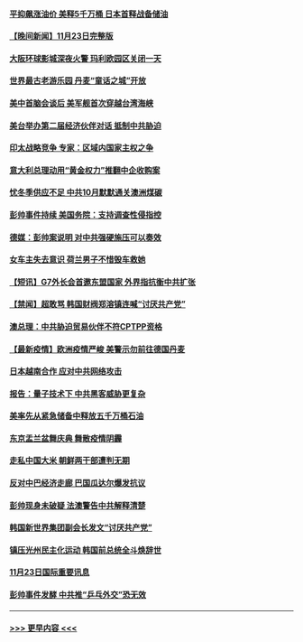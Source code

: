 #### [平抑飙涨油价 美释5千万桶 日本首释战备储油](../pages/prog202/a103276309.md?t=11241401) 
#### [【晚间新闻】11月23日完整版](../pages/prog202/a103276306.md?t=11241401) 
#### [大阪环球影城深夜火警 玛利欧园区关闭一天](../pages/prog202/a103276275.md?t=11241401) 
#### [世界最古老游乐园 丹麦“童话之城”开放](../pages/prog202/a103276091.md?t=11241401) 
#### [美中首脑会谈后 美军舰首次穿越台湾海峡](../pages/prog202/a103276088.md?t=11241401) 
#### [美台举办第二届经济伙伴对话 抵制中共胁迫](../pages/prog202/a103276064.md?t=11241401) 
#### [印太战略竞争 专家：区域内国家主权之争](../pages/prog202/a103276195.md?t=11241401) 
#### [意大利总理动用“黄金权力”推翻中企收购案](../pages/prog202/a103275913.md?t=11241401) 
#### [忧冬季供应不足 中共10月默默通关澳洲煤碳](../pages/prog202/a103276004.md?t=11241401) 
#### [彭帅事件持续  美国务院：支持调查性侵指控](../pages/prog202/a103276021.md?t=11241401) 
#### [德媒：彭帅案说明 对中共强硬施压可以奏效](../pages/prog202/a103276010.md?t=11241401) 
#### [女车主失去意识 荷兰男子不惜毁车救她](../pages/prog202/a103275878.md?t=11241401) 
#### [【短讯】G7外长会首邀东盟国家 外界指抗衡中共扩张](../pages/prog202/a103275840.md?t=11241401) 
#### [【禁闻】超敢骂 韩国财阀郑溶镇连喊“讨厌共产党”](../pages/prog202/a103275842.md?t=11241401) 
#### [澳总理：中共胁迫贸易伙伴不符CPTPP资格](../pages/prog202/a103275847.md?t=11241401) 
#### [【最新疫情】欧洲疫情严峻 美警示勿前往德国丹麦](../pages/prog202/a103275844.md?t=11241401) 
#### [日本越南合作 应对中共网络攻击](../pages/prog202/a103275807.md?t=11241401) 
#### [报告：量子技术下 中共黑客威胁更复杂](../pages/prog202/a103275780.md?t=11241401) 
#### [美率先从紧急储备中释放五千万桶石油](../pages/prog202/a103275752.md?t=11241401) 
#### [东京盂兰盆舞庆典  舞散疫情阴霾](../pages/prog202/a103275767.md?t=11241401) 
#### [走私中国大米 朝鲜两干部遭判无期](../pages/prog202/a103275688.md?t=11241401) 
#### [反对中巴经济走廊 巴国瓜达尔爆发抗议](../pages/prog202/a103275679.md?t=11241401) 
#### [彭帅现身未破疑 法澳警告中共解释清楚](../pages/prog202/a103275663.md?t=11241401) 
#### [韩国新世界集团副会长发文“讨厌共产党”](../pages/prog202/a103275592.md?t=11241401) 
#### [镇压光州民主化运动 韩国前总统全斗焕辞世](../pages/prog202/a103275596.md?t=11241401) 
#### [11月23日国际重要讯息](../pages/prog202/a103275598.md?t=11241401) 
#### [彭帅事件发酵 中共推“乒乓外交”恐无效](../pages/prog202/a103275514.md?t=11241401) 

----
#### [ >>> 更早内容 <<< ](../indexes/prog202-earlier.md)
